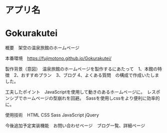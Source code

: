 # アプリ名　
# Gokurakutei

概要　架空の温泉旅館のホームページ

本番環境　https://fujimotono.github.io/Gokurakutei/

製作背景（意図）　温泉旅館のホームページを製作するにあたって　1、本館の特徴　2、おすすめプラン　3、ブログ 4、よくある質問　の構成で作成いたしました。

工夫したポイント　JavaScriptを使用して動きのあるホームページに。　レスポンシブでホームページの型崩れを回避。　Sassを使用しcssをより便利に効率的に。
 
使用技術　HTML CSS Sass JavaScript jQuery 

今後追加予定実装機能　お問い合わせページ　ブログ一覧、詳細ページ
 
 
 

  
  
  
　
